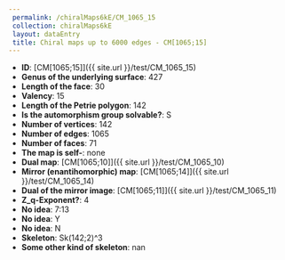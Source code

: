```yaml
--- 
 permalink: /chiralMaps6kE/CM_1065_15 
 collection: chiralMaps6kE
 layout: dataEntry
 title: Chiral maps up to 6000 edges - CM[1065;15]
---
```


- **ID**: [CM[1065;15]]({{ site.url }}/test/CM_1065_15)
- **Genus of the underlying surface**: 427
- **Length of the face**: 30
- **Valency**: 15
- **Length of the Petrie polygon**: 142
- **Is the automorphism group solvable?**: S
- **Number of vertices**: 142
- **Number of edges**: 1065
- **Number of faces**: 71
- **The map is self-**: none
- **Dual map**: [CM[1065;10]]({{ site.url }}/test/CM_1065_10)
- **Mirror (enantihomorphic) map**: [CM[1065;14]]({{ site.url }}/test/CM_1065_14)
- **Dual of the mirror image**: [CM[1065;11]]({{ site.url }}/test/CM_1065_11)
- **Z_q-Exponent?**: 4
- **No idea**:  7:13
- **No idea**: Y
- **No idea**: N
- **Skeleton**: Sk(142;2)^3
- **Some other kind of skeleton**: nan

